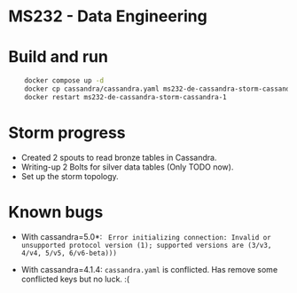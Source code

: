 
# MS232 - Data Engineering



# Build and run
```sh
    docker compose up -d
    docker cp cassandra/cassandra.yaml ms232-de-cassandra-storm-cassandra-1:/etc/cassandra/cassandra.yaml
    docker restart ms232-de-cassandra-storm-cassandra-1
```

# Storm progress
- Created 2 spouts to read bronze tables in Cassandra.
- Writing-up 2 Bolts for silver data tables (Only TODO now).
- Set up the storm topology.

# Known bugs
- With cassandra=5.0*: 
  ``` Error initializing connection: Invalid or unsupported protocol version (1); supported versions are (3/v3, 4/v4, 5/v5, 6/v6-beta)))```

- With cassandra=4.1.4: `cassandra.yaml` is conflicted. Has remove some conflicted keys but no luck. :( 

